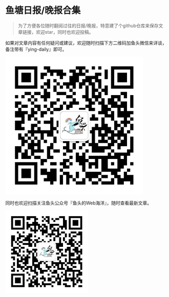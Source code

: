 # 鱼塘日报/晚报合集
> 为了方便各位随时翻阅过往的日报/晚报，特意建了个github仓库来保存文章链接，欢迎star，同时也欢迎投稿。

如果对文章内容有任何疑问或建议，欢迎随时扫描下方二维码加鱼头微信来详谈，备注带有『ying-daily』即可。

![img/wx.jpg](img/wx.jpg)

同时也欢迎扫描关注鱼头公众号『鱼头的Web海洋』，随时查看最新文章。

![img/gzh.jpg](img/gzh.jpg)